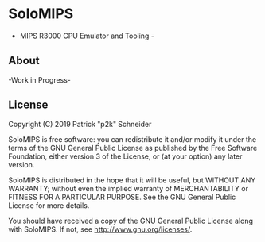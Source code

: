 
SoloMIPS
========

- MIPS R3000 CPU Emulator and Tooling -

About
-----

-Work in Progress-

License
-------

Copyright (C) 2019  Patrick "p2k" Schneider

SoloMIPS is free software: you can redistribute it and/or modify
it under the terms of the GNU General Public License as published by
the Free Software Foundation, either version 3 of the License, or
(at your option) any later version.

SoloMIPS is distributed in the hope that it will be useful,
but WITHOUT ANY WARRANTY; without even the implied warranty of
MERCHANTABILITY or FITNESS FOR A PARTICULAR PURPOSE.  See the
GNU General Public License for more details.

You should have received a copy of the GNU General Public License
along with SoloMIPS.  If not, see <http://www.gnu.org/licenses/>.
